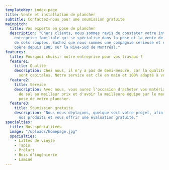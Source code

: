 ```yaml
---
templateKey: index-page
title: Vente et installation de plancher
subtitle: Contactez-nous pour une soumission gratuite
mainpitch:
  title: Vos experts en pose de plancher
  description: "Chers clients, nous sommes ravis de constater votre intérêt pour notre
    entreprise familiale qui se spécialise dans la pose et la vente de revêtements
    de sols souples. Sachez que nous sommes une compagnie sérieuse et établie qui
    opère depuis 1985 sur la Rive-Sud de Montréal."
features:
  title: Pourquoi choisir notre entreprise pour vos travaux ?
  feature1:
    title: Qualité
    description: Chez nous, il n'y a pas de demi-mesure, car la qualité et la finition
      sont capitales. Notre service est clé en main et 100% adapté à vos souhaits !
  feature2:
    title: Service
    description: Avec nous, vous aurez l'occasion d'acheter vos matériaux de recouvrement
      de sol au meilleur prix et d'avoir la meilleure équipe sur le marché pour la
      pose de votre plancher.
  feature3:
    title: Soumission gratuite
    description: "Nous nous déplaçons, quelque soit votre projet, afin de vous présenter
      nos produits et vous offrir une évaluation gratuite."
specialties:
  title: Nos spécialitées
  image: "/uploads/homepage.jpg"
  specialties:
    - Lattes de vinyle
    - Tapis
    - Prélart
    - Bois d'ingénierie
    - Laminé
---
```

